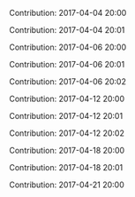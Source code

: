 Contribution: 2017-04-04 20:00

Contribution: 2017-04-04 20:01

Contribution: 2017-04-06 20:00

Contribution: 2017-04-06 20:01

Contribution: 2017-04-06 20:02

Contribution: 2017-04-12 20:00

Contribution: 2017-04-12 20:01

Contribution: 2017-04-12 20:02

Contribution: 2017-04-18 20:00

Contribution: 2017-04-18 20:01

Contribution: 2017-04-21 20:00

